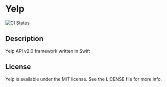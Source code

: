 # Yelp

[![CI Status](http://img.shields.io/travis/chiswicked/Yelp.svg?style=flat)](https://travis-ci.org/chiswicked/Yelp)

## Description

Yelp API v2.0 framework written in Swift

## License

Yelp is available under the MIT license. See the LICENSE file for more info.
